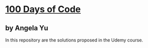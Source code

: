 # [100 Days of Code](https://www.udemy.com/share/103IHMBEAfd1lbQH4=/)
## by Angela Yu

In this repository are the solutions proposed in the Udemy course.
